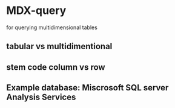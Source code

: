# MDX-query
for querying multidimensional tables
## tabular vs multidimentional
## stem code column vs row
## Example database: Miscrosoft SQL server Analysis Services
